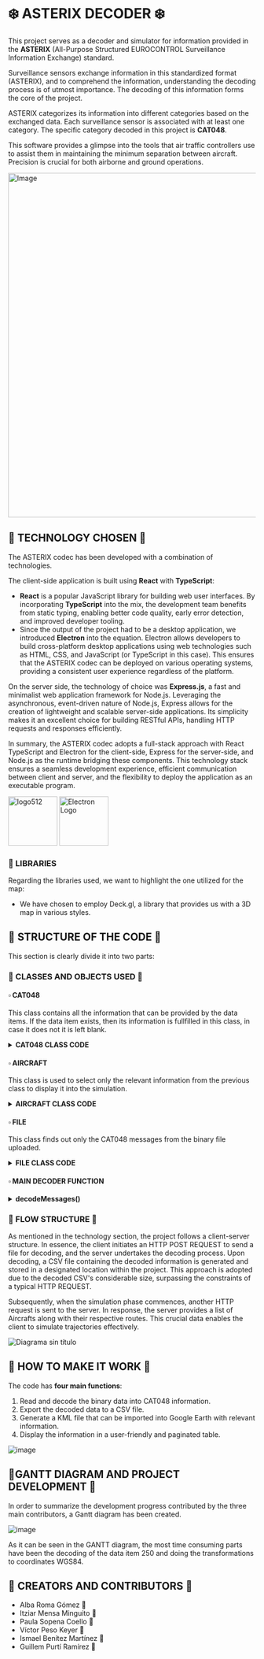 # ❄️ ASTERIX DECODER ❄️

This project serves as a decoder and simulator for information provided in the **ASTERIX** (All-Purpose Structured EUROCONTROL Surveillance Information Exchange) standard.

Surveillance sensors exchange information in this standardized format (ASTERIX), and to comprehend the information, understanding the decoding process is of utmost importance. The decoding of this information forms the core of the project.

ASTERIX categorizes its information into different categories based on the exchanged data. Each surveillance sensor is associated with at least one category. The specific category decoded in this project is **CAT048**.

This software provides a glimpse into the tools that air traffic controllers use to assist them in maintaining the minimum separation between aircraft. Precision is crucial for both airborne and ground operations.


<img src="https://github.com/paulasopena/ASTERIX/assets/91852254/4f5e5f1c-4300-44eb-97ca-584fc09b457e" alt="Image" width="700" align="center">


## 🔸 TECHNOLOGY CHOSEN 🔸

The ASTERIX codec has been developed with a combination of technologies. 

The client-side application is built using **React** with **TypeScript**:
* **React** is a popular JavaScript library for building web user interfaces. By incorporating **TypeScript** into the mix, the development team benefits from static typing, enabling better code quality, early error detection, and improved developer tooling.
* Since the output of the project had to be a desktop application, we introduced **Electron** into the equation. Electron allows developers to build cross-platform desktop applications using web technologies such as HTML, CSS, and JavaScript (or TypeScript in this case). This ensures that the ASTERIX codec can be deployed on various operating systems, providing a consistent user experience regardless of the platform.

On the server side, the technology of choice was **Express.js**, a fast and minimalist web application framework for Node.js. Leveraging the asynchronous, event-driven nature of Node.js, Express allows for the creation of lightweight and scalable server-side applications. Its simplicity makes it an excellent choice for building RESTful APIs, handling HTTP requests and responses efficiently.

In summary, the ASTERIX codec adopts a full-stack approach with React TypeScript and Electron for the client-side, Express for the server-side, and Node.js as the runtime bridging these components. This technology stack ensures a seamless development experience, efficient communication between client and server, and the flexibility to deploy the application as an executable program.

<img src="https://github.com/paulasopena/ASTERIX/assets/91852254/505802ce-aa5d-4415-b2e4-d5ae9e2a0ba1" alt="logo512" width="100"> <img src="https://github.com/paulasopena/ASTERIX/assets/91852254/4068cbb2-e449-45a4-ae48-9d584ea5fe79" alt="Electron Logo" width="100"> 


### 🔹 LIBRARIES
Regarding the libraries used, we want to highlight the one utilized for the map:
* We have chosen to employ Deck.gl, a library that provides us with a 3D map in various styles.

## 🔸 STRUCTURE OF THE CODE 🔸

This section is clearly divide it into two parts:
### 🔹 CLASSES AND OBJECTS USED 🔹
#### ▫️ CAT048
This class contains all the information that can be provided by the data items. If the data item exists, then its information is fullfilled in this class, in case it does not it is left blank.
<details>
  <summary><strong>CAT048 CLASS CODE</strong></summary>
  
  ```Javascript
class CAT048 {
  constructor(messages) {
    this.messages = messages
    this.dataSourceIdentifier = { SAC: 0, SIC: 0 }
    this.targetReportDescriptor = {
      TYP: "",
      SIM: "",
      RDP: "",
      SPI: "",
      RAB: ""
    }
    this.measuredPositionPolarCoordinates = { rho: 0, theta: 0 }
    this.calculatedPositionCartesianCoordinates = { x: 0, y: 0 }
    this.calculatedPositionLLACoordinates = { lat: 0, lng: 0 }
    this.mode3ACodeOctalRepresentation = { V: "", G: "", L: "", mode3A: "" }
    this.flightLevelBinaryRepresentation = { V: "", G: "", flightLevel: 0 }
    this.modeCcorrected = 0
    this.heightMeasuredBy3DRadar = { Height: 0 }
    this.radarPlotCharacteristics = {
      SRL: "",
      SRR: "",
      SAM: "",
      PRL: "",
      PAM: "",
      RPD: "",
      APD: ""
    }
    this.timeOfDay = ""
    this.trackNumber = 0
    this.trackStatus = { CNF: "", RAD: "", DOU: "", MAH: "", CDM: "" }
    this.calculatedTrackVelocityPolarCoordinates = { rho: 0, theta: 0 }
    this.aircraftAddress = ""
    this.communicationsACASCapabilityFlightStatus = {
      COM: "",
      STAT: "",
      SI: "",
      MSSC: "",
      ARC: "",
      AIC: "",
      B1A: "",
      B1B: ""
    }
    this.aircraftIdentification = ""
    this.BDSRegisterData = {
      modeS: "",
      RASstatus: 0,
      RollAngle: 0,
      TTAstatus: 0,
      TrueTrackAngle: 0,
      GSstatus: 0,
      GroundSpeed: 0,
      TARstatus: 0,
      TrackAngleRate: 0,
      TAstatus: 0,
      TrueAirspeed: 0,
      HDGstatus: 0,
      HDG: 0,
      IASstatus: 0,
      IAS: 0,
      MACHstatus: 0,
      MACH: 0,
      BARstatus: 0,
      BAR: 0,
      IVVstatus: 0,
      IVV: 0,
      MCPstatus: 0, //1
      MCPaltitude: 0,
      FMSstatus: 0,
      FMSaltitude: 0,
      BPSstatus: 0,
      BPSpressure: 0,
      modeStatus: 0,
      VNAV: 0,
      ALTHold: 0,
      approach: 0,
      targetAltStatus: "",
      targetAltSource: ""
    }
  }
````
</details>

#### ▫️ AIRCRAFT
This class is used to select only the relevant information from the previous class to display it into the simulation. 
<details>
  <summary><strong>AIRCRAFT CLASS CODE</strong></summary>
  
  ```Javascript
class Aircraft {
    constructor(aircraftIdentification, IAS, flightLevel, route, TYP) {
      this.aircraftIdentification = aircraftIdentification
      this.IAS = IAS
      this.flightLevel = flightLevel
      this.route = route
      this.TYP=TYP
    }
  
    addRouteElement(newRoute) {
      this.route.push(newRoute)
    }
  }
````
</details>

#### ▫️ FILE 
This class finds out only the CAT048 messages from the binary file uploaded.

<details>
  <summary><strong>FILE CLASS CODE</strong></summary>
  
  ```Javascript
class File {
  constructor(path) {
    this.path = path;
    this.cat048 = [];
  }

  readFile() {
    const fileBuffer = fs.readFileSync(this.path);

    let i = 0;
    let counter = fileBuffer.readUInt8(2);

    let listByte = [];

    while (i < fileBuffer.length) {
      const array = fileBuffer.slice(i, i + counter);
      listByte.push(array);
      i += counter;

      if (i + 2 < fileBuffer.length) {
        counter = fileBuffer.readUInt8(i + 2);
      }
    }

    for (const arraystring of listByte) {
      const CAT = parseInt(arraystring[0].toString(16).padStart(2, "0"), 16);

      if (CAT === 48) {
        const newcat048 = new CAT048(arraystring);
        this.cat048.push(newcat048);
      }
    }
  }
}
````
</details>

#### ▫️ MAIN DECODER FUNCTION
<details>
  <summary><strong>decodeMessages()</strong></summary>

```Javascript
async decodeMessages() {
    const length = this.messages.readUInt16BE(1) // Comencem a llegir 16 desde la posició 1 (ens saltem la CAT)
    const realLength = this.messages.length
    assert.strictEqual(length, realLength, "Length mismatch.")

    var i = 0
    var moreFSPEC = true

    var numFSPEC = 0

    while (i <= 4) {
      // Analitzem el FSPEC
      if (moreFSPEC) {
        var currentByte = this.messages.readUInt8(i + 3)
        const binaryArray = currentByte
          .toString(2)
          .padStart(8, "0")
          .split("")
          .reverse() // [7,6,5,4,3,2,1,0]

        if (binaryArray[0] === "1") {
          numFSPEC += 1
        } else {
          numFSPEC += 1 // Aquí també per saber quants 'blocs' de data items també, el últim FSPEC será false però tindrem 3 blocs (bytes)
          moreFSPEC = false
        }
      }
      i = i + 1
    }

    var j = 0
    var counter = 3

    while (j < numFSPEC) {
      var currentByte = this.messages.readUInt8(j + 3)
      const binaryArray = currentByte
        .toString(2)
        .padStart(8, "0")
        .split("")
        .reverse() // [7,6,5,4,3,2,1,0]

      switch (j) {
        case 0:
          /*  
                        Data Item I048/010, Data Source Identifier
                        Definition: Identification of the radar station from which the data is received.
                        Format: Two-octet fixed length Data Item.
                    */
          if (binaryArray[7] === "1") {
            var parameter = this.messages.subarray(
              numFSPEC + counter,
              numFSPEC + counter + 2
            )
            this.setDataSourceIdentifier(parameter)
            counter = counter + 2
          } else {
            console.log("Data Source Identifier: null")
          }

          /*  
                        Data Item I048/140, Time of Day
                        Definition: Absolute time stamping expressed as Co-ordinated Universal Time (UTC).
                        Format: Three-octet fixed length Data Item. 
                    */
          if (binaryArray[6] === "1") {
            var parameter = this.messages.subarray(
              numFSPEC + counter,
              numFSPEC + counter + 3
            )
            this.setTimeOfDay(parameter)
            counter = counter + 3
          } else {
            console.log("Time of Day: null")
          }

          /*
                        Data Item I048/020, Target Report Descriptor
                        Definition: Type and properties of the target report.
                        Format: Variable length Data Item comprising a first part of one-octet, followed by one-octet extents 
                        as necessary.
                    */
          if (binaryArray[5] === "1") {
            var numTarget = 0
            var moreTarget = true
            var i = 0

            while (i <= 3) {
              if (moreTarget) {
                var octet1 = this.messages
                  .readUInt8(numFSPEC + counter + i)
                  .toString(2)
                  .padStart(8, "0")
                  .split("")
                if (octet1[7] === "1") {
                  numTarget += 1
                } else {
                  numTarget += 1
                  moreTarget = false
                }
              }
              i = i + 1
            }

            var parameter

            if (numTarget == 1) {
              parameter = this.messages.subarray(
                numFSPEC + counter,
                numFSPEC + counter + 1
              )
              counter = counter + 1
            } else if (numTarget == 2) {
              parameter = this.messages.subarray(
                numFSPEC + counter,
                numFSPEC + counter + 2
              )
              counter = counter + 2
            } else {
              parameter = this.messages.subarray(
                numFSPEC + counter,
                numFSPEC + counter + 3
              )
              counter = counter + 3
            }

            this.setTargetReportDescriptor(parameter, numTarget)
          } else {
            console.log("Target Report Descriptor: null")
          }

          /*
                        Data Item I048/040, Measured Position in Polar Co-ordinates
                        Definition: Measured position of an aircraft in local polar co-ordinates.
                        Format: Four-octet fixed length Data Item.
                    */
          if (binaryArray[4] === "1") {
            var parameter = this.messages.subarray(
              numFSPEC + counter,
              numFSPEC + counter + 4
            )
            this.setMeasuredPositionPolarCoordinates(parameter)
            counter = counter + 4
          }

          /*
                        Data Item I048/070, Mode-3/A Code in Octal Representation
                        Definition: Mode-3/A code converted into octal representation.
                        Format: Two-octet fixed length Data Item.
                    */
          if (binaryArray[3] === "1") {
            var parameter = this.messages.subarray(
              numFSPEC + counter,
              numFSPEC + counter + 2
            )
            this.setMode3ACodeOctalRepresentation(parameter)
            counter = counter + 2
          }

          /*
                        Data Item I048/090, Flight Level in Binary Representation
                        Definition: Flight Level converted into binary representation.
                        Format: Two-octet fixed length Data Item.
                    */
          if (binaryArray[2] === "1") {
            var parameter = this.messages.subarray(
              numFSPEC + counter,
              numFSPEC + counter + 2
            )
            this.setFlightLevelBinaryRepresentation(parameter)
            counter = counter + 2
          }

          /*
                        Data Item I048/130, Radar Plot Characteristics
                        Definition: Additional information on the quality of the target report.
                        Format: Compound Data Item.
                    */
          if (binaryArray[1] === "1") {
            var parameter = this.messages.subarray(
              numFSPEC + counter,
              numFSPEC + counter + 1
            )
            var octet = parameter[0].toString(2).padStart(8, "0")

            var subfieldCounter = 0

            if (octet[0] === "1") {
              var parameter = this.messages.subarray(
                numFSPEC + counter + subfieldCounter + 1,
                numFSPEC + counter + subfieldCounter + 2
              )
              var srl = parameter[0].toString(2).padStart(8, "0")
              this.setRadarPlotCharacteristics(srl, 0)
              subfieldCounter += 1
            }
            if (octet[1] === "1") {
              var parameter = this.messages.subarray(
                numFSPEC + counter + subfieldCounter + 1,
                numFSPEC + counter + subfieldCounter + 2
              )
              var srr = parameter[0].toString(2).padStart(8, "0")
              this.setRadarPlotCharacteristics(srr, 1)
              subfieldCounter += 1
            }
            if (octet[2] === "1") {
              var parameter = this.messages.subarray(
                numFSPEC + counter + subfieldCounter + 1,
                numFSPEC + counter + subfieldCounter + 2
              )
              var sam = parameter[0].toString(2).padStart(8, "0")
              this.setRadarPlotCharacteristics(sam, 2)
              subfieldCounter += 1
            }
            if (octet[3] === "1") {
              var parameter = this.messages.subarray(
                numFSPEC + counter + subfieldCounter + 1,
                numFSPEC + counter + subfieldCounter + 2
              )
              var prl = parameter[0].toString(2).padStart(8, "0")
              this.setRadarPlotCharacteristics(prl, 3)
              subfieldCounter += 1
            }
            if (octet[4] === "1") {
              var parameter = this.messages.subarray(
                numFSPEC + counter + subfieldCounter + 1,
                numFSPEC + counter + subfieldCounter + 2
              )
              var pam = parameter[0].toString(2).padStart(8, "0")
              this.setRadarPlotCharacteristics(pam, 4)
              subfieldCounter += 1
            }
            if (octet[5] === "1") {
              var parameter = this.messages.subarray(
                numFSPEC + counter + subfieldCounter + 1,
                numFSPEC + counter + subfieldCounter + 2
              )
              var rpd = parameter[0].toString(2).padStart(8, "0")
              this.setRadarPlotCharacteristics(rpd, 5)
              subfieldCounter += 1
            }
            if (octet[6] === "1") {
              var parameter = this.messages.subarray(
                numFSPEC + counter + subfieldCounter + 1,
                numFSPEC + counter + subfieldCounter + 2
              )
              var apd = parameter[0].toString(2).padStart(8, "0")
              this.setRadarPlotCharacteristics(apd, 6)
              subfieldCounter += 1
            }
            if (octet[7] === "1") {
              //End of primary subfield
            }

            var subfieldLength = subfieldCounter + 1
            counter = counter + subfieldLength
          }
          break
        case 1:
          /*
                        Data Item I048/220, Aircraft Address
                        Definition: Aircraft address (24-bits Mode S address) assigned uniquely to each aircraft.
                        Format: Three-octet fixed length Data Item.
                    */
          if (binaryArray[7] === "1") {
            var parameter = this.messages.subarray(
              numFSPEC + counter,
              numFSPEC + counter + 3
            )
            this.setAircraftAddress(parameter)
            counter = counter + 3
          }

          /*
                        Data Item I048/240, Aircraft Identification
                        Definition: Aircraft identification (in 8 characters) obtained from an aircraft equipped with a 
                        Mode S transponder.
                        Format: Six-octet fixed length Data Item.
                    */
          if (binaryArray[6] === "1") {
            var parameter = this.messages.subarray(
              numFSPEC + counter,
              numFSPEC + counter + 6
            )
            this.setAircraftIdentification(parameter)
            counter = counter + 6
          }

          /*
                        Data Item I048/250, BDS Register Data
                        Definition: BDS Register Data as extracted from the aircraft transponder.
                        Format: Repetitive Data Item starting with a one-octet Field Repetition Indicator (REP) followed 
                        by at least one BDS Register comprising one seven octet BDS Register Data and one octet BDS Register 
                        code.
                    */
          if (binaryArray[5] === "1") {
            var parameterRepetition = this.messages.subarray(
              numFSPEC + counter,
              numFSPEC + counter + 1
            )
            const bitsRepetition = parameterRepetition[0]
              .toString(2)
              .padStart(8, "0")
            const numberBDS = parseInt(bitsRepetition, 2)
            counter = counter + 1
            let byteBDS = counter
            for (let i = 0; i < numberBDS; i += 1) {
              var parameterBDSData = this.messages.subarray(
                numFSPEC + byteBDS,
                numFSPEC + byteBDS + 8
              )
              const bitsBDSData = parameterBDSData[0]
                .toString(2)
                .padStart(8, "0")
              const bitsBDSData2 = parameterBDSData[1]
                .toString(2)
                .padStart(8, "0")
              const bitsBDSData3 = parameterBDSData[2]
                .toString(2)
                .padStart(8, "0")
              const bitsBDSData4 = parameterBDSData[3]
                .toString(2)
                .padStart(8, "0")
              const bitsBDSData5 = parameterBDSData[4]
                .toString(2)
                .padStart(8, "0")
              const bitsBDSData6 = parameterBDSData[5]
                .toString(2)
                .padStart(8, "0")
              const bitsBDSData7 = parameterBDSData[6]
                .toString(2)
                .padStart(8, "0")
              const chainBitsDataBDS =
                bitsBDSData +
                bitsBDSData2 +
                bitsBDSData3 +
                bitsBDSData4 +
                bitsBDSData5 +
                bitsBDSData6 +
                bitsBDSData7
              var parameterBDSRegister = this.messages.subarray(
                numFSPEC + byteBDS + 7,
                numFSPEC + byteBDS + 8
              )
              this.setModeBDS(parameterBDSRegister, chainBitsDataBDS)
              byteBDS = byteBDS + 8
            }

            counter = counter + numberBDS * 8
          }

          /*
                        Data Item I048/161, Track Number
                        Definition: An integer value representing a unique reference to a track record within a particular 
                        track file.
                        Format: Two-octet fixed length Data Item.
                    */
          if (binaryArray[4] === "1") {
            var parameterTrackNumber = this.messages.subarray(
              numFSPEC + counter,
              numFSPEC + counter + 2
            )
            this.setTrackNumber(parameterTrackNumber)
            counter = counter + 2
          }

          /*
                        Data Item I048/042, Calculated Position in Cartesian Co-ordinates
                        Definition: Calculated position of an aircraft in Cartesian co-ordinates.
                        Format: Four-octet fixed length Data Item in Two’s Complement.
                    */
          if (binaryArray[3] === "1") {
            var parameterCartesianCoordinates = this.messages.subarray(
              numFSPEC + counter,
              numFSPEC + counter + 4
            )
            this.setCalculatedPositionCartesianCoordinates(
              parameterCartesianCoordinates
            )
            counter = counter + 4
          }

          /*
                        Data Item I048/200, Calculated Track Velocity in Polar Co-ordinates
                        Definition: Calculated track velocity expressed in polar co-ordinates.
                        Format: Four-octet fixed length Data Item.
                    */
          if (binaryArray[2] === "1") {
            var parameterTrackVelocity = this.messages.subarray(
              numFSPEC + counter,
              numFSPEC + counter + 4
            )
            this.setCalculatedTrackVelocityPolarCoordinates(
              parameterTrackVelocity
            )
            counter = counter + 4
          }

          /*
                        Data Item I048/170, Track Status
                        Definition: Status of monoradar track (PSR and/or SSR updated).
                        Format: Variable length Data Item comprising a first part of one-octet, followed by one-octet 
                        extents as necessary.
                    */
          if (binaryArray[1] === "1") {
            var parameterTrackStatus = this.messages.subarray(
              numFSPEC + counter,
              numFSPEC + counter + 1
            )
            this.setTrackStatus(parameterTrackStatus)
            const firstByteTrackStatus = parameterTrackStatus[0]
              .toString(2)
              .padStart(8, "0")
            const fx = firstByteTrackStatus.split("")
            counter = counter + 1
            if (fx[7] === "1") {
              var parameterTrackStatusSecondByte = this.messages.subarray(
                numFSPEC + counter + 1,
                numFSPEC + counter + 2
              )
              this.setTrackStatus2(parameterTrackStatusSecondByte)
              counter = counter + 1
            }
          }
          break
        case 2:
          /*
                        No s'ha d'analitzar (I048/210)
                        Four-octet fixed length Data Item.
                    */
          if (binaryArray[7] === "1") {
            counter = counter + 4
          }

          /*
                        No s'ha d'analitzar (I048/030)
                        Variable length Data Item comprising a first part of one-octet, followed by one-octet extents as necessary.
                    */
          if (binaryArray[6] === "1") {
            var numTarget = 0
            var moreTarget = true
            var i = 0

            while (moreTarget) {
              var octet1 = this.messages
                .readUInt8(numFSPEC + counter + i)
                .toString(2)
                .padStart(8, "0")
                .split("")
              if (octet1[7] === "1") {
                numTarget += 1
              } else {
                numTarget += 1
                moreTarget = false
              }
              i = i + 1
            }

            counter = counter + numTarget
          }

          /*
                        No s'ha d'analitzar (I048/080)
                        Two-octet fixed length Data Item.
                    */
          if (binaryArray[5] === "1") {
            counter = counter + 2
          }

          /*
                        No s'ha d'analitzar (I048/100)
                        Four-octet fixed length Data Item.
                    */
          if (binaryArray[4] === "1") {
            counter = counter + 4
          }

          /*
                        Data Item I048/110, Height Measured by a 3D Radar
                        Definition: Height of a target as measured by a 3D radar. The height shall use mean sea level as the 
                        zero reference level.
                        Format: Two-octet fixed length Data Item.
                    */
          if (binaryArray[3] === "1") {
            var parameter = this.messages.subarray(
              numFSPEC + counter,
              numFSPEC + counter + 2
            )
            this.setHeightMeasuredBy3DRadar(parameter)
            counter = counter + 2
          }

          /*
                        No s'ha d'analitzar (I048/120)
                        Compound Data Item, comprising a primary subfield of one octet, followed by one of the two defined subfields.
                    */
          if (binaryArray[2] === "1") {
            var octet1 = this.messages
              .readUInt8(numFSPEC + counter)
              .toString(2)
              .padStart(8, "0")
              .split("")
            if (octet1[0] === "1") {
              counter = counter + 3
            } else if (octet1[1] === "1") {
              counter = counter + 8
            }
          }

          /*
                        Data Item I048/230, Communications/ACAS Capability and Flight Status
                        Definition: Communications capability of the transponder, capability of the on-board ACAS equipment 
                        and flight status.
                        Format: Two-octet fixed length Data Item.
                    */
          if (binaryArray[1] === "1") {
            var parameter = this.messages.subarray(
              numFSPEC + counter,
              numFSPEC + counter + 2
            )
            this.setCommunicationsACASCapabilityFlightStatus(parameter)
            counter = counter + 2
          }
          break
      }
      this.setModeCCorrected()
      this.setLatitudeLongitude()
      j += 1
    }
  }
````
  
</details>

### 🔹 FLOW STRUCTURE 🔹

As mentioned in the technology section, the project follows a client-server structure. In essence, the client initiates an HTTP POST REQUEST to send a file for decoding, and the server undertakes the decoding process. Upon decoding, a CSV file containing the decoded information is generated and stored in a designated location within the project. This approach is adopted due to the decoded CSV's considerable size, surpassing the constraints of a typical HTTP REQUEST.

Subsequently, when the simulation phase commences, another HTTP request is sent to the server. In response, the server provides a list of Aircrafts along with their respective routes. This crucial data enables the client to simulate trajectories effectively.

![Diagrama sin título](https://github.com/paulasopena/ASTERIX/assets/91852254/a4b9a790-7e8a-4280-a4c1-cad4a27286de)

## 🔸 HOW TO MAKE IT WORK 🔸

The code has **four main functions**:

1. Read and decode the binary data into CAT048 information.
2. Export the decoded data to a CSV file.
3. Generate a KML file that can be imported into Google Earth with relevant information.
4. Display the information in a user-friendly and paginated table.
  
![image](https://github.com/paulasopena/ASTERIX/assets/91852254/5a0585ea-d2c6-456e-8d31-6ebbd4a858b9)


## 🔸GANTT DIAGRAM AND PROJECT DEVELOPMENT 🔸

In order to summarize the development progress contributed by the three main contributors, a Gantt diagram has been created.

![image](https://github.com/paulasopena/ASTERIX/assets/91852254/ea64e0e1-79ed-4463-819c-d565444c29f7)

As it can be seen in the GANTT diagram, the most time consuming parts have been the decoding of the data item 250 and doing the transformations to coordinates WGS84.
## 🔸 CREATORS AND CONTRIBUTORS 🔸

* Alba Roma Gómez 🌺
* Itziar Mensa Minguito 🌻
* Paula Sopena Coello 🌼
* Víctor Peso Keyer 🪻
* Ismael Benítez Martínez 🍃
* Guillem Purtí Ramírez 🍂


